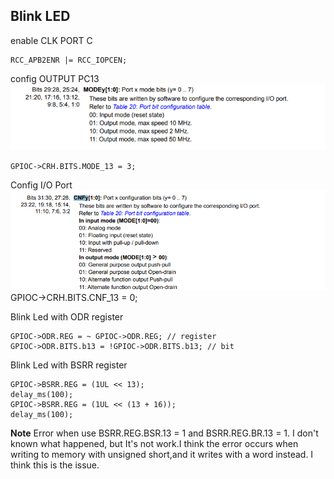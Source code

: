 ## Blink LED

enable CLK PORT C

    RCC_APB2ENR |= RCC_IOPCEN;


config OUTPUT PC13
![alt text](image.png)

	GPIOC->CRH.BITS.MODE_13 = 3;

Config I/O Port
![alt text](image-1.png)
	GPIOC->CRH.BITS.CNF_13 = 0;

Blink Led with ODR register

    GPIOC->ODR.REG = ~ GPIOC->ODR.REG; // register
    GPIOC->ODR.BITS.b13 = !GPIOC->ODR.BITS.b13; // bit

Blink Led with BSRR register

    GPIOC->BSRR.REG = (1UL << 13);
    delay_ms(100);
    GPIOC->BSRR.REG = (1UL << (13 + 16));
    delay_ms(100);

**Note** Error when use BSRR.REG.BSR.13 = 1 and BSRR.REG.BR.13 = 1. I don't known what happened, but It's not work.I think the error occurs when writing to memory with unsigned short,and it writes with a word instead. I think this is the issue.